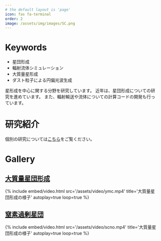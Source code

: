 ```yaml
---
# the default layout is 'page'
icon: fas fa-terminal
order: 2
image: /assets/img/images/SC.png
---
```


# Keywords
- 星団形成
- 輻射流体シミュレーション
- 大質量星形成
- ダスト粒子による円偏光波生成


星形成を中心に関する分野を研究しています。
近年は、星団形成についての研究を進めています。
また、輻射輸送や流体についての計算コードの開発も行っています。

# 研究紹介
個別の研究については[こちら](https://fukushimahj.github.io/pages/tags/%E7%A0%94%E7%A9%B6%E7%B4%B9%E4%BB%8B/)をご覧ください。

# Gallery

## [大質量星団形成](https://fukushimahj.github.io/pages/posts/YMC-formation/)
{% include embed/video.html 
   src='/assets/video/ymc.mp4' 
   title='大質量星団形成の様子'
   autoplay=true
   loop=true
%}
## [窒素過剰星団](https://fukushimahj.github.io/pages/posts/YMC-formation/)
{% include embed/video.html 
   src='/assets/video/scno.mp4' 
   title='大質量星団形成の様子'
   autoplay=true
   loop=true
%}

